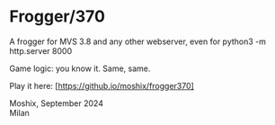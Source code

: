 # Frogger/370

A frogger for MVS 3.8 and any other webserver, even for  python3 -m http.server 8000

Game logic: you know it. Same, same. 

Play it here: [https://github.io/moshix/frogger370]

Moshix, September 2024  
Milan
